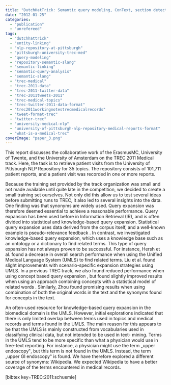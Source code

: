 ```yaml
---
title: "DutchHatTrick: Semantic query modeling, ConText, section detection, and match score maximization."
date: "2012-01-25"
categories:
  - "publication"
  - "unrefereed"
tags:
  - "dutchhattrick"
  - "entity-linking"
  - "nlp-repository-at-pittsburgh"
  - "pittsburgh-university-trec-med"
  - "query-modeling"
  - "repository-semantic-slang"
  - "semantic-linking"
  - "semantic-query-analysis"
  - "semantic-slang"
  - "trec-medical"
  - "trec-2011-data"
  - "trec-2011-twitter-data"
  - "trec-2011tweets-2011"
  - "trec-medical-topics"
  - "trec-twitter-2011-data-format"
  - "trec2011workingnotestrecmedicalrecords"
  - "tweet-format-trec"
  - "twitter-trec"
  - "university-medical-nlp"
  - "university-of-pittsburgh-nlp-repository-medical-reports-format"
  - "what-is-a-medical-trec"
coverImage: "paper_3.png"
---
```


This report discusses the collaborative work of the ErasmusMC, University of Twente, and the University of Amsterdam on the TREC 2011 Medical track. Here, the task is to retrieve patient visits from the University of Pittsburgh NLP Repository for 35 topics. The repository consists of 101,711 patient reports, and a patient visit was recorded in one or more reports.

Because the training set provided by the track organization was small and not made available until quite late in the competition, we decided to create a small training set ourselves. Not only did this allow us to test several ideas before submitting runs to TREC, it also led to several insights into the data. One finding was that synonyms are widely used. Query expansion was therefore deemed essential to achieve a reasonable performance. Query expansion has been used before in Information Retrieval (IR), and is often divided into statistical and knowledge-based query expansion. Statistical query expansion uses data derived from the corpus itself, and a well-known example is pseudo-relevance feedback . In contrast, we investigated knowledge-based query expansion, which uses a knowledge base such as an ontology or a dictionary to find related terms. This type of query expansion has not always proven to be successful. For instance, Hersh et al. found a decrease in overall search performance when using the Unified Medical Language System (UMLS) to find related terms. Liu et al. found slight improvements with scenario-specific expansion strategies using UMLS. In a previous TREC track, we also found reduced performance when using concept based query expansion , but found slightly improved results when using an approach combining concepts with a statistical model of related words . Similarly, Zhou found promising results when using combination of both the original words in the text and the synonyms found for concepts in the text.

An often-used resource for knowledge-based query expansion in the biomedical domain is the UMLS. However, initial explorations indicated that there is only limited overlap between terms used in topics and medical records and terms found in the UMLS. The main reason for this appears to be that the UMLS is mainly constructed from vocabularies used in classifying clinical data, but not intended to be used in text- mining. Terms in the UMLS tend to be more specific than what a physician would use in free-text reporting. For instance, a physician might use the term „upper endoscopy‟, but this term is not found in the UMLS. Instead, the term „upper GI endoscopy‟ is found. We have therefore explored a different source of synonyms: Wikipedia. We expected Wikipedia to have a better coverage of the terms encountered in medical records.

\[bibtex key=TREC:2011:schuemie\]
